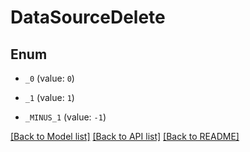 # DataSourceDelete

## Enum


* `_0` (value: `0`)

* `_1` (value: `1`)

* `_MINUS_1` (value: `-1`)


[[Back to Model list]](../README.md#documentation-for-models) [[Back to API list]](../README.md#documentation-for-api-endpoints) [[Back to README]](../README.md)


